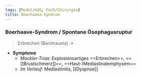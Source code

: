 ```yaml
---
tags: [Modul/m26, Fach/Chirurgie]
title: Boerhaave-Syndrom
---
```

### Boerhaave-Syndrom / Spontane Ösophagusruptur
> Erbrechen (Barotrauma) → 
- **Symptome** 
	- *Mackler-Trias:* Explosionsartiges ==Erbrechen==, ==[[Brustschmerz]]==, ==Haut-/Mediastinalemphysem==
	- *Im Verlauf:* Mediastinitis, [[Dyspnoe]]